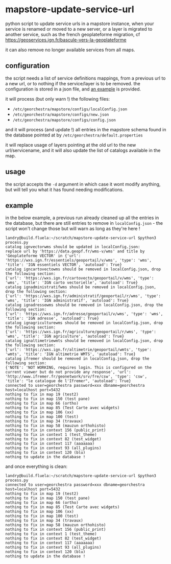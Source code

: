 # mapstore-update-service-url

python script to update service urls in a mapstore instance, when your service
is renamed or moved to a new server, or a layer is migrated to another service,
such as the french geoplateforme migration, cf
https://geoservices.ign.fr/bascule-vers-la-geoplateforme

it can also remove no longer available services from all maps.
## configuration

the script needs a list of service definitions mappings, from a previous url to
a new url, or to nothing if the service/layer is to be removed. the
configuration is stored in a json file, and [an example](config.example.json)
is provided.

it will process (but only warn !) the following files:
- `/etc/georchestra/mapstore/configs/localConfig.json`
- `/etc/georchestra/mapstore/configs/new.json`
- `/etc/georchestra/mapstore/configs/config.json`

and it will process (and update !) all entries in the mapstore schema found in
the database pointed at by `/etc/georchestra/default.properties`

it will replace usage of layers pointing at the old url to the new
url/servicename, and it will also update the list of catalogs available in the
map.

## usage

the script accepts the `-d` argument in which case it wont modify anything, but
will tell you what it has found needing modifications.

## example

in the below example, a previous run already cleaned up all the entries in the
database, but there are still entries to remove in `localConfig.json` - the
script won't change those but will warn as long as they're here !
```
landry@build.fluela:~/scratch/mapstore-update-service-url $python3 process.py
catalog ignvectorwms should be updated in localConfig.json:
replace url by 'https://data.geopf.fr/wms-v/wms' and title by 'Géoplateforme VECTOR' in {'url': 'https://wxs.ign.fr/essentiels/geoportail/v/wms', 'type': 'wms', 'title': 'IGN essentiels VECTOR', 'autoload': True}
catalog igncartovectowms should be removed in localConfig.json, drop the following section:
{'url': 'https://wxs.ign.fr/cartovecto/geoportail/v/wms', 'type': 'wms', 'title': 'IGN carto vectorielle', 'autoload': True}
catalog ignadministratifwms should be removed in localConfig.json, drop the following section:
{'url': 'https://wxs.ign.fr/administratif/geoportail/r/wms', 'type': 'wms', 'title': 'IGN administratif', 'autoload': True}
catalog ignadressewms should be removed in localConfig.json, drop the following section:
{'url': 'https://wxs.ign.fr/adresse/geoportail/v/wms', 'type': 'wms', 'title': 'IGN adresse', 'autoload': True}
catalog ignagriculturewms should be removed in localConfig.json, drop the following section:
{'url': 'https://wxs.ign.fr/agriculture/geoportail/r/wms', 'type': 'wms', 'title': 'IGN agriculture', 'autoload': True}
catalog ignaltimetriewmts should be removed in localConfig.json, drop the following section:
{'url': 'https://wxs.ign.fr/altimetrie/geoportail/wmts', 'type': 'wmts', 'title': 'IGN altimetrie WMTS', 'autoload': True}
catalog ifremer should be removed in localConfig.json, drop the following section:
{'NOTE': 'NOT WORKING, requires login. This is configured on the current viewer but do not provide any response', 'url': 'http://www.ifremer.fr/geonetwork/srv/fre/csw', 'type': 'csw', 'title': "le catalogue de l'Ifremer", 'autoload': True}
connected to user=georchestra password=xxx dbname=georchestra host=localhost port=5432
nothing to fix in map 19 (test2)
nothing to fix in map 150 (test pane)
nothing to fix in map 66 (ortho)
nothing to fix in map 85 (Test Carte avec widgets)
nothing to fix in map 106 (xx)
nothing to fix in map 100 (test)
nothing to fix in map 34 (travaux)
nothing to fix in map 58 (mauzun orthohisto)
nothing to fix in context 156 (public_print)
nothing to fix in context 1 (test_theme)
nothing to fix in context 82 (test_widget)
nothing to fix in context 117 (aaaaaaa)
nothing to fix in context 93 (all_plugins)
nothing to fix in context 120 (blu)
nothing to update in the database !
```
and once everything is clean:
```
landry@build.fluela:~/scratch/mapstore-update-service-url $python3 process.py
connected to user=georchestra password=xxx dbname=georchestra host=localhost port=5432
nothing to fix in map 19 (test2)
nothing to fix in map 150 (test pane)
nothing to fix in map 66 (ortho)
nothing to fix in map 85 (Test Carte avec widgets)
nothing to fix in map 106 (xx)
nothing to fix in map 100 (test)
nothing to fix in map 34 (travaux)
nothing to fix in map 58 (mauzun orthohisto)
nothing to fix in context 156 (public_print)
nothing to fix in context 1 (test_theme)
nothing to fix in context 82 (test_widget)
nothing to fix in context 117 (aaaaaaa)
nothing to fix in context 93 (all_plugins)
nothing to fix in context 120 (blu)
nothing to update in the database !
```
